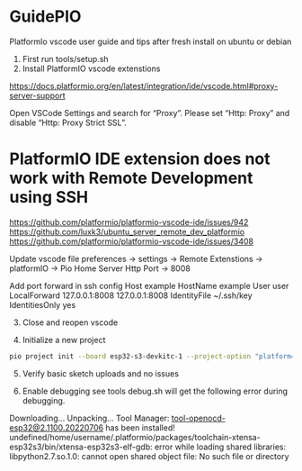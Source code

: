 # GuidePIO
PlatformIo vscode user guide and tips after fresh install on ubuntu or debian

1. First run tools/setup.sh
2. Install PlatformIO vscode extenstions

https://docs.platformio.org/en/latest/integration/ide/vscode.html#proxy-server-support

Open VSCode Settings and search for “Proxy”. Please set “Http: Proxy” and disable “Http: Proxy Strict SSL”.

# PlatformIO IDE extension does not work with Remote Development using SSH
https://github.com/platformio/platformio-vscode-ide/issues/942
https://github.com/luxk3/ubuntu_server_remote_dev_platformio
https://github.com/platformio/platformio-vscode-ide/issues/3408

Update vscode file 
preferences -> settings 
-> Remote Extenstions -> platformIO 
-> Pio Home Server Http Port -> 8008

Add port forward in ssh config
Host example
	HostName example
	User user
	LocalForward 127.0.0.1:8008 127.0.0.1:8008
	IdentityFile ~/.ssh/key
	IdentitiesOnly yes

3. Close and reopen vscode

4. Initialize a new project
```bash
pio project init --board esp32-s3-devkitc-1 --project-option "platform=espressif32@6.9.0" --project-option "framework=arduino"
```

5. Verify basic sketch uploads and no issues

6. Enable debugging see tools debug.sh will get the following error during debugging.

Downloading...
Unpacking...
Tool Manager: tool-openocd-esp32@2.1100.20220706 has been installed!
undefined/home/username/.platformio/packages/toolchain-xtensa-esp32s3/bin/xtensa-esp32s3-elf-gdb: error while loading shared libraries: libpython2.7.so.1.0: cannot open shared object file: No such file or directory